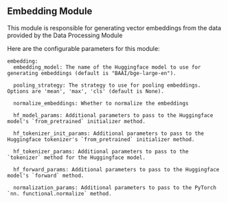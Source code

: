 ## Embedding Module

This module is responsible for generating vector embeddings from the data provided by the Data Processing Module

Here are the configurable parameters for this module:

```
embedding:
  embedding_model: The name of the Huggingface model to use for generating embeddings (default is "BAAI/bge-large-en").
  
  pooling_strategy: The strategy to use for pooling embeddings. Options are 'mean', 'max', 'cls' (default is None).
  
  normalize_embeddings: Whether to normalize the embeddings
  
  hf_model_params: Additional parameters to pass to the Huggingface model's `from_pretrained` initializer method.
  
  hf_tokenizer_init_params: Additional parameters to pass to the Huggingface tokenizer's `from_pretrained` initializer method.
  
  hf_tokenizer_params: Additional parameters to pass to the `tokenizer` method for the Huggingface model.
  
  hf_forward_params: Additional parameters to pass to the Huggingface model's `forward` method.
  
  normalization_params: Additional parameters to pass to the PyTorch `nn. functional.normalize` method.
```